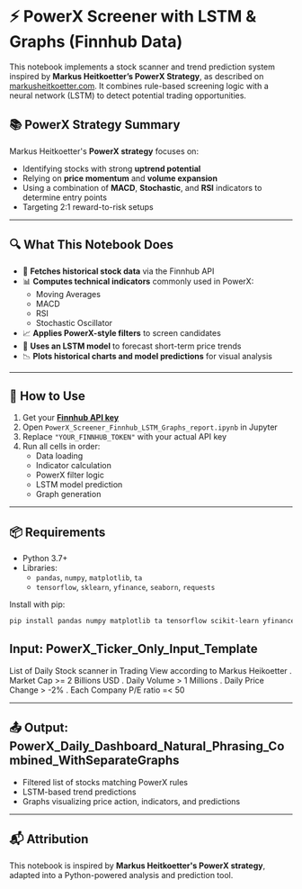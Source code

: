 
# ⚡ PowerX Screener with LSTM & Graphs (Finnhub Data)

This notebook implements a stock scanner and trend prediction system inspired by **Markus Heitkoetter’s PowerX Strategy**, as described on [markusheitkoetter.com](https://markusheitkoetter.com/). It combines rule-based screening logic with a neural network (LSTM) to detect potential trading opportunities.

## 📚 PowerX Strategy Summary

Markus Heitkoetter's **PowerX strategy** focuses on:
- Identifying stocks with strong **uptrend potential**
- Relying on **price momentum** and **volume expansion**
- Using a combination of **MACD**, **Stochastic**, and **RSI** indicators to determine entry points
- Targeting 2:1 reward-to-risk setups

---

## 🔍 What This Notebook Does

- 🧠 **Fetches historical stock data** via the Finnhub API
- 📊 **Computes technical indicators** commonly used in PowerX:
  - Moving Averages
  - MACD
  - RSI
  - Stochastic Oscillator
- 📈 **Applies PowerX-style filters** to screen candidates
- 🔮 **Uses an LSTM model** to forecast short-term price trends
- 📉 **Plots historical charts and model predictions** for visual analysis

---

## 🔧 How to Use

1. Get your **[Finnhub API key](https://finnhub.io)**
2. Open `PowerX_Screener_Finnhub_LSTM_Graphs_report.ipynb` in Jupyter
3. Replace `"YOUR_FINNHUB_TOKEN"` with your actual API key
4. Run all cells in order:
   - Data loading
   - Indicator calculation
   - PowerX filter logic
   - LSTM model prediction
   - Graph generation

---

## 📦 Requirements

- Python 3.7+
- Libraries:
  - `pandas`, `numpy`, `matplotlib`, `ta`
  - `tensorflow`, `sklearn`, `yfinance`, `seaborn`, `requests`

Install with pip:
```bash
pip install pandas numpy matplotlib ta tensorflow scikit-learn yfinance seaborn requests
```

## Input: PowerX_Ticker_Only_Input_Template
List of Daily Stock scanner in Trading View according to Markus Heikoetter
. Market Cap >= 2 Billions USD
. Daily Volume > 1 Millions 
. Daily Price Change > -2%
. Each Company P/E ratio =< 50

---

## 📤 Output: PowerX_Daily_Dashboard_Natural_Phrasing_Combined_WithSeparateGraphs

- Filtered list of stocks matching PowerX rules
- LSTM-based trend predictions
- Graphs visualizing price action, indicators, and predictions

---

## 📬 Attribution

This notebook is inspired by **Markus Heitkoetter's PowerX strategy**, adapted into a Python-powered analysis and prediction tool.
